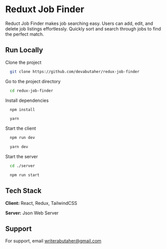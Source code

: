 
# Reduxt Job Finder

Reduct Job Finder makes job searching easy. Users can add, edit, and delete job listings effortlessly. Quickly sort and search through jobs to find the perfect match.


## Run Locally

Clone the project

```bash
  git clone https://github.com/devabutaher/redux-job-finder
```

Go to the project directory

```bash
  cd redux-job-finder
```

Install dependencies

```bash
  npm install
```
```bash
  yarn
```

Start the client

```bash
  npm run dev
```
```bash
  yarn dev
```

Start the server

```bash
  cd ./server
```
```bash
  npm run start
```


## Tech Stack

**Client:** React, Redux, TailwindCSS

**Server:** Json Web Server


## Support

For support, email writerabutaher@gmail.com

